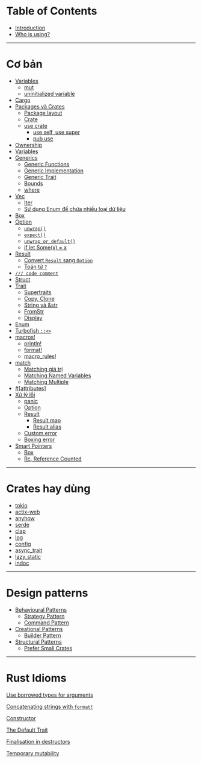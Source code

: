 # Table of Contents

* [Introduction](README.md)
* [Who is using?](who-is-using.md)

---

# Cơ bản

- [Variables](./basic/variables/README.md)
  - [mut](./basic/variables/mut.md)
  - [uninitialized variable](./basic/variables/uninitialized.md)
- [Cargo](./basic/cargo/README.md)
- [Packages và Crates](./basic/package-crate/README.md)
  - [Package layout](./basic/package-crate/package-layout.md)
  - [Crate](./basic/package-crate/crate.md)
  - [use crate](./basic/package-crate/use-crate/README.md)
    - [use self, use super](./basic/package-crate/use-crate/self-super.md)
    - [pub use](./basic/package-crate/use-crate/pub-use.md)
- [Ownership](./basic/ownership.md)
- [Variables](./basic/variables.md)
- [Generics](./basic/generics/README.md)
  - [Generic Functions](./basic/generics/functions.md)
  - [Generic Implementation](./basic/generics/impl.md)
  - [Generic Trait](./basic/generics/trait.md)
  - [Bounds](./basic/generics/bounds.md)
  - [where](./basic/generics/where.md)
- [Vec](./basic/vec/INDEX.md)
  - [Iter]()
  - [Sử dụng Enum để chứa nhiều loại dữ liệu]()
- [Box](./basic/box.md)
- [Option](./basic/option/README.md)
  - [`unwrap()`](./basic/option/unwrap.md)
  - [`expect()`](./basic/option/expect.md)
  - [`unwrap_or_default()`](./basic/option/unwrap_or_default.md)
  - [if let Some(x) = x](./basic/option/if_let_some.md)
- [Result](./basic/result/README.md)
  - [Convert `Result` sang `Option`](./basic/result/result-to-option.md)
  - [Toán tử `?`](./basic/result/question-mark.md)
- [`/// code comment`](./basic/code-comment.md)
- [Struct](./basic/struct.md)
- [Trait](./basic/trait/README.md)
  - [Supertraits](./basic/trait/supertraits.md)
  - [Copy, Clone](./basic/trait/copy-clone.md)
  - [String và &str](./basic/trait/string-str.md)
  - [FromStr](./basic/trait/fromstr.md)
  - [Display]()
- [Enum]()
- [Turbofish `::<>`](./basic/turbofish.md)
- [macros!](./basic/macro/README.md)
  - [println!](./basic/macro/println.md)
  - [format!](./basic/macro/format.md)
  - [macro_rules!]()
- [match](./basic/match/README.md)
  - [Matching giá trị](./basic/match/literals.md)
  - [Matching Named Variables](./basic/match/named-vars.md)
  - [Matching Multiple](./basic/match/multiple.md)
- [#[attributes]](./basic/attr.md)
- [Xử lý lỗi](./basic/error-handling/README.md)
  - [panic](./basic/error-handling/panic.md)
  - [Option](./basic/error-handling/option.md)
  - [Result](./basic/error-handling/result.md)
    - [Result map](./basic/error-handling/result-map.md)
    - [Result alias](./basic/error-handling/result-alias.md)
  - [Custom error]()
  - [Boxing error]()
- [Smart Pointers]()
  - [Box<T>]()
  - [Rc<T>, Reference Counted]()

---

# Crates hay dùng

- [tokio]()
- [actix-web]()
- [anyhow]()
- [serde]()
- [clap]()
- [log]()
- [config]()
- [async_trait]()
- [lazy_static]()
- [indoc]()

---

# Design patterns

- [Behavioural Patterns](./design-pattern/behavioural/README.md)
  - [Strategy Pattern](./design-pattern/behavioural/strategy.md)
  - [Command Pattern](./design-pattern/behavioural/command.md)
- [Creational Patterns](./design-pattern/creational/README.md)
  - [Builder Pattern](./design-pattern/creational/builder.md)
- [Structural Patterns](./design-pattern/structural/README.md)
  - [Prefer Small Crates](./design-pattern/structural/small-rates.md)

---

# Rust Idioms

[Use borrowed types for arguments]()

[Concatenating strings with `format!`]()

[Constructor]()

[The Default Trait]()

[Finalisation in destructors]()

[Temporary mutability]()

